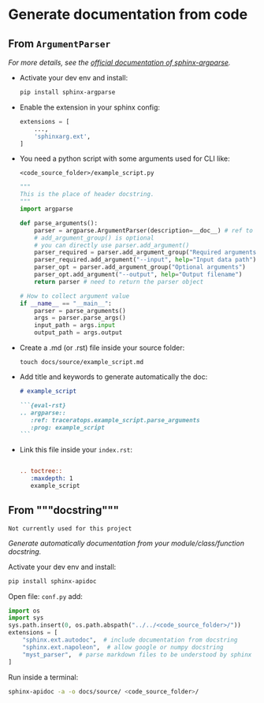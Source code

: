 # Generate documentation from code

## From `ArgumentParser`

*For more details, see the [official documentation of sphinx-argparse](https://sphinx-argparse.readthedocs.io/en/latest/index.html).*

- Activate your dev env and install:
    ```bash
    pip install sphinx-argparse
    ```

- Enable the extension in your sphinx config:
    ```python
    extensions = [
        ...,
        'sphinxarg.ext',
    ]
    ```


- You need a python script with some arguments used for CLI like:

    `<code_source_folder>/example_script.py`

    ```python
    """
    This is the place of header docstring.
    """
    import argparse

    def parse_arguments():
        parser = argparse.ArgumentParser(description=__doc__) # ref to docstring
        # add_argument_group() is optional
        # you can directly use parser.add_argument()
        parser_required = parser.add_argument_group("Required arguments")
        parser_required.add_argument("--input", help="Input data path")
        parser_opt = parser.add_argument_group("Optional arguments")
        parser_opt.add_argument("--output", help="Output filename")
        return parser # need to return the parser object

    # How to collect argument value
    if __name__ == "__main__":
        parser = parse_arguments()
        args = parser.parse_args()
        input_path = args.input
        output_path = args.output
    ```

- Create a .md (or .rst) file inside your source folder:

    ```touch docs/source/example_script.md```

- Add title and keywords to generate automatically the doc:

    ````markdown
    # example_script

    ```{eval-rst}
    .. argparse::
       :ref: traceratops.example_script.parse_arguments
       :prog: example_script
    ```
    ````

- Link this file inside your `index.rst`:

   ```rst

   .. toctree::
      :maxdepth: 1
      example_script
   ```

## From """docstring"""

```{warning}
Not currently used for this project
```

*Generate automatically documentation from your module/class/function docstring.*

Activate your dev env and install:
```bash
pip install sphinx-apidoc
```

Open file: `conf.py`
add:

```python
import os
import sys
sys.path.insert(0, os.path.abspath("../../<code_source_folder>/"))
extensions = [
    "sphinx.ext.autodoc",  # include documentation from docstring
    "sphinx.ext.napoleon",  # allow google or numpy docstring
    "myst_parser",  # parse markdown files to be understood by sphinx
]
```

Run inside a terminal:
```bash
sphinx-apidoc -a -o docs/source/ <code_source_folder>/
```
